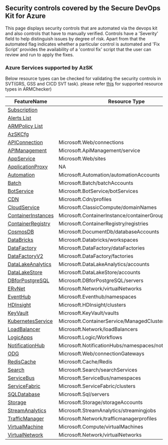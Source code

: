 ## Security controls covered by the Secure DevOps Kit for Azure

This page displays security controls that are automated via the devops kit and also controls that have to manually verified. Controls have a 'Severity' field to help distinguish issues by degree of risk. Apart from that the automated flag indicates whether a particular control is automated and 'Fix Script' provides the availability of  a 'control fix' script that the user can review and run to apply the fixes. 
### Azure Services supported by AzSK

Below resource types can be checked for validating the security controls in SVT(GRS, GSS and CICD SVT task). please refer [this](../03-Security-In-CICD/Readme.md#arm-template-checker---control-coverage) for supported resource types in ARMChecker) 

|FeatureName|Resource Type|
|---|---|
|[Subscription](Feature/SubscriptionCore.md)||
|[Alerts List](Feature/AlertList.md)||
|[ARMPolicy List](Feature/ARMPolicyList.md)||
|[AzSKCfg](Feature/AzSKCfg.md)||
|[APIConnection](Feature/APIConnection.md)|Microsoft.Web/connections|
|[APIManagement](Feature/APIManagement.md)|Microsoft.ApiManagement/service|
|[AppService](Feature/AppService.md)|Microsoft.Web/sites|
|[ApplicationProxy](Feature/ApplicationProxy.md)|NA|
|[Automation](Feature/Automation.md)|Microsoft.Automation/automationAccounts|
|[Batch](Feature/Batch.md)|Microsoft.Batch/batchAccounts|
|[BotService](Feature/BotService.md)|Microsoft.BotService/botServices|
|[CDN](Feature/CDN.md)|Microsoft.Cdn/profiles|
|[CloudService](Feature/CloudService.md)|Microsoft.ClassicCompute/domainNames|
|[ContainerInstances](Feature/ContainerInstances.md)|Microsoft.ContainerInstance/containerGroups|
|[ContainerRegistry](Feature/ContainerRegistry.md)|Microsoft.ContainerRegistry/registries|
|[CosmosDB](Feature/CosmosDB.md)|Microsoft.DocumentDb/databaseAccounts|
|[DataBricks](Feature/Databricks.md)|Microsoft.Databricks/workspaces|
|[DataFactory](Feature/DataFactory.md)|Microsoft.DataFactory/dataFactories|
|[DataFactoryV2](Feature/DataFactoryV2.md)|Microsoft.DataFactory/factories|
|[DataLakeAnalytics](Feature/DataLakeAnalytics.md)|Microsoft.DataLakeAnalytics/accounts|
|[DataLakeStore](Feature/DataLakeStore.md)|Microsoft.DataLakeStore/accounts|
|[DBforPostgreSQL](Feature/DBforPostgreSQL.md)|Microsoft.DBforPostgreSQL/servers|
|[ERvNet](Feature/ERvNet.md)|Microsoft.Network/virtualNetworks|
|[EventHub](Feature/EventHub.md)|Microsoft.Eventhub/namespaces|
|[HDInsight](Feature/HDInsight.md)|Microsoft.HDInsight/clusters|
|[KeyVault](Feature/KeyVault.md)|Microsoft.KeyVault/vaults|
|[KubernetesService](Feature/KubernetesService.md)|Microsoft.ContainerService/ManagedClusters|
|[LoadBalancer](Feature/LoadBalancer.md)|Microsoft.Network/loadBalancers|
|[LogicApps](Feature/LogicApps.md)|Microsoft.Logic/Workflows|
|[NotificationHub](Feature/NotificationHub.md)|Microsoft.NotificationHubs/namespaces/notificationHubs|
|[ODG](Feature/ODG.md)|Microsoft.Web/connectionGateways|
|[RedisCache](Feature/RedisCache.md)|Microsoft.Cache/Redis|
|[Search](Feature/Search.md)|Microsoft.Search/searchServices|
|[ServiceBus](Feature/ServiceBus.md)|Microsoft.ServiceBus/namespaces|
|[ServiceFabric](Feature/ServiceFabric.md)|Microsoft.ServiceFabric/clusters|
|[SQLDatabase](Feature/SQLDatabase.md)|Microsoft.Sql/servers|
|[Storage](Feature/Storage.md)|Microsoft.Storage/storageAccounts|
|[StreamAnalytics](Feature/StreamAnalytics.md)|Microsoft.StreamAnalytics/streamingjobs|
|[TrafficManager](Feature/TrafficManager.md)|Microsoft.Network/trafficmanagerprofiles|
|[VirtualMachine](Feature/VirtualMachine.md)|Microsoft.Compute/virtualMachines|
|[VirtualNetwork](Feature/VirtualNetwork.md)|Microsoft.Network/virtualNetworks|



